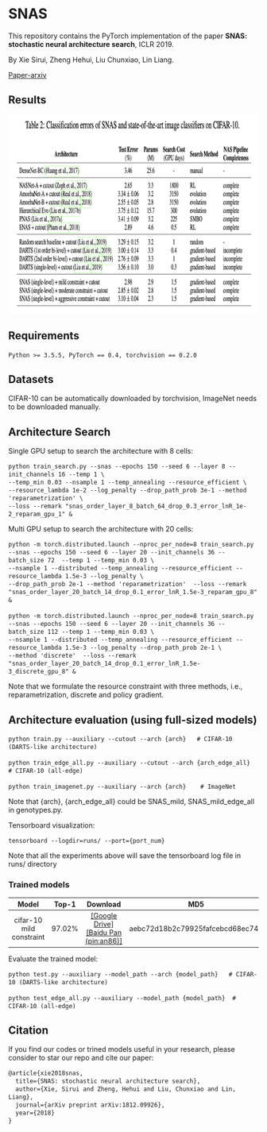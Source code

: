 # SNAS

This repository contains the PyTorch implementation of the paper **SNAS: 
stochastic neural architecture search**, ICLR 2019.

By Xie Sirui, Zheng Hehui, Liu Chunxiao, Lin Liang.

[Paper-arxiv](https://arxiv.org/abs/1812.09926)

## Results
<p align="center">
    <img src="img/snas_result.png" height="400"/>
</p>

## Requirements
```
Python >= 3.5.5, PyTorch == 0.4, torchvision == 0.2.0
```

## Datasets

CIFAR-10 can be automatically downloaded by torchvision, ImageNet needs to be downloaded manually.

## Architecture Search
Single GPU setup to search the architecture with 8 cells:
```
python train_search.py --snas --epochs 150 --seed 6 --layer 8 --init_channels 16 --temp 1 \
--temp_min 0.03 --nsample 1 --temp_annealing --resource_efficient \
--resource_lambda 1e-2 --log_penalty --drop_path_prob 3e-1 --method 'reparametrization' \
--loss --remark "snas_order_layer_8_batch_64_drop_0.3_error_lnR_1e-2_reparam_gpu_1" &
```
Multi GPU setup to search the architecture with 20 cells:
```
python -m torch.distributed.launch --nproc_per_node=8 train_search.py --snas --epochs 150 --seed 6 --layer 20 --init_channels 36 --batch_size 72  --temp 1 --temp_min 0.03 \
--nsample 1 --distributed --temp_annealing --resource_efficient --resource_lambda 1.5e-3 --log_penalty \
--drop_path_prob 2e-1 --method 'reparametrization'  --loss --remark "snas_order_layer_20_batch_14_drop_0.1_error_lnR_1.5e-3_reparam_gpu_8" &

python -m torch.distributed.launch --nproc_per_node=8 train_search.py --snas --epochs 150 --seed 6 --layer 20 --init_channels 36 --batch_size 112 --temp 1 --temp_min 0.03 \
--nsample 1 --distributed --temp_annealing --resource_efficient --resource_lambda 1.5e-3 --log_penalty --drop_path_prob 2e-1 \
--method 'discrete'  --loss --remark "snas_order_layer_20_batch_14_drop_0.1_error_lnR_1.5e-3_discrete_gpu_8" &
```
Note that we formulate the resource constraint with three methods, i.e., reparametrization, discrete and policy gradient.

## Architecture evaluation (using full-sized models)
```
python train.py --auxiliary --cutout --arch {arch}   # CIFAR-10 (DARTS-like architecture)

python train_edge_all.py --auxiliary --cutout --arch {arch_edge_all}  # CIFAR-10 (all-edge)

python train_imagenet.py --auxiliary --arch {arch}    # ImageNet
```
Note that {arch}, {arch_edge_all} could be SNAS_mild, SNAS_mild_edge_all in genotypes.py. 

Tensorboard visualization:
```
tensorboard --logdir=runs/ --port={port_num}
```
Note that all the experiments above will save the tensorboard log file in runs/ directory

### Trained models
| Model | Top-1 | Download | MD5 |  
| :----:  | :--: | :--:  | :--: |  
|cifar-10 mild constraint | 97.02% | [[Google Drive]](https://drive.google.com/open?id=1tjy4Nx7rSv6gc8efQcJAaEbDcdawT-6c)  [[Baidu Pan (pin:an86)]](https://pan.baidu.com/s/10ATRhFuB1bxysLfCYUhl_Q)|aebc72d18b2c79925fafcebcd68ec745|    

Evaluate the trained model:
```
python test.py --auxiliary --model_path --arch {model_path}   # CIFAR-10 (DARTS-like architecture)

python test_edge_all.py --auxiliary --model_path {model_path}  # CIFAR-10 (all-edge)
```

## Citation
If you find our codes or trined models useful in your research, please consider to star our repo and cite our paper:

    @article{xie2018snas,
      title={SNAS: stochastic neural architecture search},
      author={Xie, Sirui and Zheng, Hehui and Liu, Chunxiao and Lin, Liang},
      journal={arXiv preprint arXiv:1812.09926},
      year={2018}
    }
